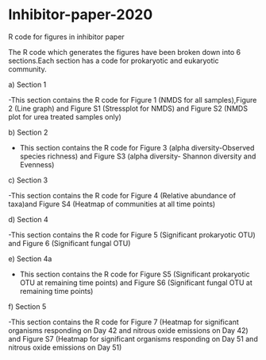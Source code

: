 # Inhibitor-paper-2020
R code for figures in inhibitor paper

The R code which generates the figures have been broken down into 6 sections.Each section has a code for prokaryotic and eukaryotic community.

a) Section 1

-This section contains the R code for Figure 1 (NMDS for all samples),Figure 2 (Line graph) and Figure S1 (Stressplot for NMDS) and Figure S2 (NMDS plot for urea treated samples only)

b) Section 2

- This section contains the R code for Figure 3 (alpha diversity-Observed species richness) and Figure S3 (alpha diversity- Shannon diversity and Evenness)

c) Section 3

-This section contains the R code for Figure 4 (Relative abundance of taxa)and Figure S4 (Heatmap of communities at all time points)

d) Section 4

-This section contains the R code for Figure 5 (Significant prokaryotic OTU) and Figure 6 (Significant fungal OTU)

e) Section 4a

- This section contains the R code for Figure S5 (Significant prokaryotic OTU at remaining time points) and Figure S6 (Significant fungal OTU at remaining time points)

f) Section 5

-This section contains the R code for Figure 7 (Heatmap for significant organisms responding on Day 42 and nitrous oxide emissions on Day 42) and Figure S7 (Heatmap for significant organisms responding on Day 51 and nitrous oxide emissions on Day 51)


